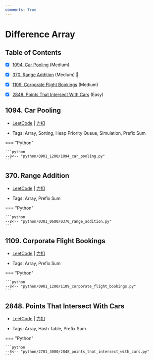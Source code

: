 ```yaml
---
comments: True
---
```


# Difference Array

## Table of Contents

- [x] [1094. Car Pooling](#1094-car-pooling) (Medium)
- [x] [370. Range Addition](#370-range-addition) (Medium) 👑
- [x] [1109. Corporate Flight Bookings](#1109-corporate-flight-bookings) (Medium)
- [x] [2848. Points That Intersect With Cars](#2848-points-that-intersect-with-cars) (Easy)


## 1094. Car Pooling

-    [LeetCode](https://leetcode.com/problems/car-pooling/) | [力扣](https://leetcode.cn/problems/car-pooling/)

-   Tags: Array, Sorting, Heap Priority Queue, Simulation, Prefix Sum

=== "Python"

    ```python
    --8<-- "python/0901_1200/1094_car_pooling.py"
    ```



## 370. Range Addition

-    [LeetCode](https://leetcode.com/problems/range-addition/) | [力扣](https://leetcode.cn/problems/range-addition/)

-   Tags: Array, Prefix Sum

=== "Python"

    ```python
    --8<-- "python/0301_0600/0370_range_addition.py"
    ```



## 1109. Corporate Flight Bookings

-    [LeetCode](https://leetcode.com/problems/corporate-flight-bookings/) | [力扣](https://leetcode.cn/problems/corporate-flight-bookings/)

-   Tags: Array, Prefix Sum

=== "Python"

    ```python
    --8<-- "python/0901_1200/1109_corporate_flight_bookings.py"
    ```



## 2848. Points That Intersect With Cars

-    [LeetCode](https://leetcode.com/problems/points-that-intersect-with-cars/) | [力扣](https://leetcode.cn/problems/points-that-intersect-with-cars/)

-   Tags: Array, Hash Table, Prefix Sum

=== "Python"

    ```python
    --8<-- "python/2701_3000/2848_points_that_intersect_with_cars.py"
    ```



